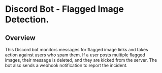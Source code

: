 # Discord Bot - Flagged Image Detection.

## Overview
This Discord bot monitors messages for flagged image links and takes action against users who spam them. If a user posts multiple flagged images, their message is deleted, and they are kicked from the server. The bot also sends a webhook notification to report the incident.
